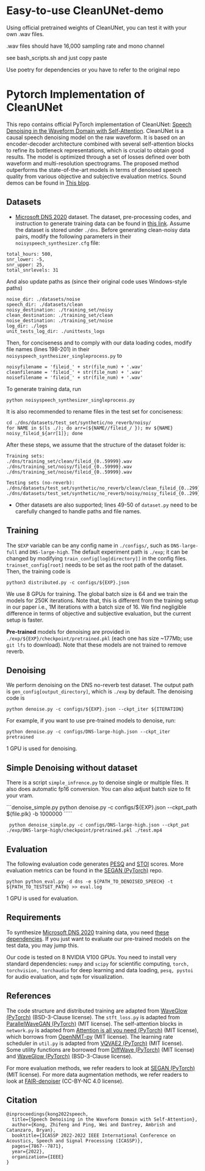 # Easy-to-use CleanUNet-demo

Using official pretrained weights of CleanUNet, you can test it with your own .wav files.

.wav files should have 16,000 sampling rate and mono channel

see bash_scripts.sh and just copy paste

Use poetry for dependencies or you have to refer to the original repo




# Pytorch Implementation of CleanUNet

This repo contains official PyTorch implementation of CleanUNet: [Speech Denoising in the Waveform Domain with Self-Attention](https://arxiv.org/abs/2202.07790). CleanUNet is a causal speech denoising
model on the raw waveform. It is based
on an encoder-decoder architecture combined with several
self-attention blocks to refine its bottleneck representations,
which is crucial to obtain good results. The model is optimized
through a set of losses defined over both waveform and multi-resolution spectrograms. The proposed method outperforms
the state-of-the-art models in terms of denoised speech quality
from various objective and subjective evaluation metrics. Sound demos can be found in [This blog](https://nv-adlr.github.io/projects/cleanunet/).

## Datasets

- [Microsoft DNS 2020](https://arxiv.org/ftp/arxiv/papers/2005/2005.13981.pdf) dataset. The dataset, pre-processing codes, and instruction to generate training data can be found in [this link](https://github.com/microsoft/DNS-Challenge/tree/interspeech2020/master). Assume the dataset is stored under ``./dns``. Before generating clean-noisy data pairs, modify the following parameters in their ``noisyspeech_synthesizer.cfg`` file:

```
total_hours: 500, 
snr_lower: -5, 
snr_upper: 25, 
total_snrlevels: 31
```

And also update paths as (since their original code uses Windows-style paths)

```
noise_dir: ./datasets/noise
speech_dir: ./datasets/clean
noisy_destination: ./training_set/noisy
clean_destination: ./training_set/clean
noise_destination: ./training_set/noise
log_dir: ./logs
unit_tests_log_dir: ./unittests_logs
```

Then, for conciseness and to comply with our data loading codes, modify file names (lines 198-201) in their ``noisyspeech_synthesizer_singleprocess.py`` to

```
noisyfilename = 'fileid_' + str(file_num) + '.wav'
cleanfilename = 'fileid_' + str(file_num) + '.wav'
noisefilename = 'fileid_' + str(file_num) + '.wav'
```

To generate training data, run

```
python noisyspeech_synthesizer_singleprocess.py
```

It is also recommended to rename files in the test set for conciseness:

```
cd ./dns/datasets/test_set/synthetic/no_reverb/noisy/
for NAME in $(ls ./); do arr=(${NAME//fileid_/ }); mv ${NAME} noisy_fileid_${arr[1]}; done 
```

After these steps, we assume that the structure of the dataset folder is:

```
Training sets: 
./dns/training_set/clean/fileid_{0..59999}.wav
./dns/training_set/noisy/fileid_{0..59999}.wav
./dns/training_set/noise/fileid_{0..59999}.wav

Testing sets (no-reverb):
./dns/datasets/test_set/synthetic/no_reverb/clean/clean_fileid_{0..299}.wav
./dns/datasets/test_set/synthetic/no_reverb/noisy/noisy_fileid_{0..299}.wav
```

- Other datasets are also supported; lines 49-50 of ``dataset.py`` need to be carefully changed to handle paths and file names.

## Training

The ``$EXP`` variable can be any config name in ``./configs/``, such as ``DNS-large-full`` and ``DNS-large-high``. The default experiment path is ``./exp``; it can be changed by modifying ``train_config[log[directory]]`` in the config files. ``trainset_config[root]`` needs to be set as the root path of the dataset. Then, the training code is

``python3 distributed.py -c configs/${EXP}.json``

We use 8 GPUs for training. The global batch size is 64 and we train the models for 250K iterations. Note that, this is different from the training setup in our paper i.e., 1M iterations with a batch size of 16. We find negligible difference in terms of objective and subjective evaluation, but the current setup is faster.

**Pre-trained** models for denoising are provided in ``./exp/${EXP}/checkpoint/pretrained.pkl`` (each one has size ~177Mb; use ``git lfs`` to download). Note that these models are not trained to remove reverb.

## Denoising

We perform denoising on the DNS no-reverb test dataset. The output path is ``gen_config[output_directory]``, which is ``./exp`` by default. The denoising code is

``python denoise.py -c configs/${EXP}.json --ckpt_iter ${ITERATION}``

For example, if you want to use pre-trained models to denoise, run:

``python denoise.py -c configs/DNS-large-high.json --ckpt_iter pretrained``

1 GPU is used for denoising.

## Simple Denoising without dataset

There is a script `simple_infrence.py` to denoise single or multiple files. It also does automatic fp16 conversion. You can also adjust batch size to fit your vram.

```denoise_simple.py python denoise.py -c configs/${EXP}.json --ckpt_path ${file.plk} -b 1000000 `<you file list here>````

``` python denoise_simple.py -c configs/DNS-large-high.json --ckpt_pat ./exp/DNS-large-high/checkpoint/pretrained.pkl ./test.mp4```

## Evaluation

The following evaluation code generates [PESQ](https://www.itu.int/rec/T-REC-P.862) and [STOI](https://ceestaal.nl/code/) scores. More evaluation metrics can be found in the [SEGAN (PyTorch)](https://github.com/santi-pdp/segan_pytorch) repo.

``python python_eval.py -d dns -e ${PATH_TO_DENOISED_SPEECH} -t ${PATH_TO_TESTSET_PATH} >> eval.log``

1 GPU is used for evaluation.

## Requirements

To synthesize [Microsoft DNS 2020](https://arxiv.org/ftp/arxiv/papers/2005/2005.13981.pdf) training data, you need [these dependencies](https://github.com/microsoft/DNS-Challenge/blob/interspeech2020/master/requirements.txt). If you just want to evaluate our pre-trained models on the test data, you may jump this.

Our code is tested on 8 NVIDIA V100 GPUs. You need to install very standard dependencies: ``numpy`` and ``scipy`` for scientific computing, ``torch, torchvision, torchaudio`` for deep learning and data loading, ``pesq, pystoi`` for audio evaluation, and ``tqdm`` for visualization.

## References

The code structure and distributed training are adapted from [WaveGlow (PyTorch)](https://github.com/NVIDIA/waveglow) (BSD-3-Clause license). The ``stft_loss.py`` is adapted from [ParallelWaveGAN (PyTorch)](https://github.com/kan-bayashi/ParallelWaveGAN) (MIT license). The self-attention blocks in ``network.py`` is adapted from [Attention is all you need (PyTorch)](https://github.com/jadore801120/attention-is-all-you-need-pytorch) (MIT license), which borrows from [OpenNMT-py](https://github.com/OpenNMT/OpenNMT-py) (MIT license). The learning rate scheduler in ``util.py`` is adapted from [VQVAE2 (PyTorch)](https://github.com/rosinality/vq-vae-2-pytorch) (MIT license). Some utility functions are borrowed from [DiffWave (PyTorch)](https://github.com/philsyn/DiffWave-Vocoder) (MIT license) and [WaveGlow (PyTorch)](https://github.com/NVIDIA/waveglow) (BSD-3-Clause license).

For more evaluation methods, we refer readers to look at [SEGAN (PyTorch)](https://github.com/santi-pdp/segan_pytorch/blob/master/segan/utils.py) (MIT license). For more data augmentation methods, we refer readers to look at [FAIR-denoiser](https://github.com/facebookresearch/denoiser/blob/main/denoiser/augment.py) (CC-BY-NC 4.0 license).

## Citation

```
@inproceedings{kong2022speech,
  title={Speech Denoising in the Waveform Domain with Self-Attention},
  author={Kong, Zhifeng and Ping, Wei and Dantrey, Ambrish and Catanzaro, Bryan},
  booktitle={ICASSP 2022-2022 IEEE International Conference on Acoustics, Speech and Signal Processing (ICASSP)},
  pages={7867--7871},
  year={2022},
  organization={IEEE}
}
```

